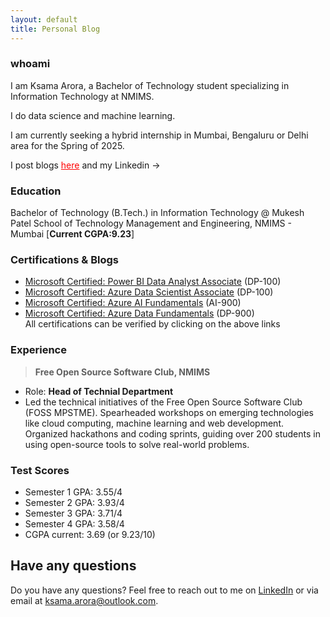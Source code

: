 ```yaml
---
layout: default
title: Personal Blog
---
```


### whoami

I am Ksama Arora, a Bachelor of Technology student specializing in Information Technology at NMIMS. 

I do data science and machine learning.

I am currently seeking a hybrid internship in Mumbai, Bengaluru or Delhi area for the Spring of 2025.

<!-- This is my Github Repository for ADS: <a href="https://github.com/ksamaarora/DSA" style="color:red;">github.com/ksamaarora/DSA</a> and <a href="https://github.com/ksamaarora/LeetCode" style="color:red;">github.com/ksamaarora/LeetCode</a> -->

I post blogs <a href="/blog" style="color:red;" rel="noopener">here</a>  and my  Linkedin -> <a href="#" class="fa fa-linkedin" href = "https://www.linkedin.com/in/ksamaarora/" target="_blank" rel="noopener" ></a> &nbsp; 

<!-- Add icon library -->
<link rel="stylesheet" href="https://cdnjs.cloudflare.com/ajax/libs/font-awesome/4.7.0/css/font-awesome.min.css">

### Education

Bachelor of Technology (B.Tech.) in Information Technology @ Mukesh Patel School of Technology Management and Engineering, NMIMS - Mumbai [**Current CGPA:9.23**]

### Certifications & Blogs

- [Microsoft Certified: Power BI Data Analyst Associate](https://learn.microsoft.com/api/credentials/share/en-us/KsamaArora-1212/ECB08E9B0A4B6A1F?sharingId=1BB6F238AD2E89BB) (DP-100)
- [Microsoft Certified: Azure Data Scientist Associate](https://learn.microsoft.com/api/credentials/share/en-us/KsamaArora-1212/9CA42CD19F3EAFB5?sharingId=1BB6F238AD2E89BB) (DP-100)
- [Microsoft Certified: Azure AI Fundamentals](https://learn.microsoft.com/api/credentials/share/en-in/KsamaArora-1212/72D846A4563C157F?sharingId=1BB6F238AD2E89BB) (AI-900)
- [Microsoft Certified: Azure Data Fundamentals](https://learn.microsoft.com/api/credentials/share/en-us/KsamaArora-1212/9CA42CD19F3EAFB5?sharingId=1BB6F238AD2E89BB) (DP-900) 
<br> All certifications can be verified by clicking on the above links<a href="" style="color:red;"></a>

### Experience

> **Free Open Source Software Club, NMIMS**

- Role: **Head of Technial Department**
- Led the technical initiatives of the Free Open Source Software Club (FOSS MPSTME). Spearheaded workshops on emerging technologies like cloud computing, machine learning and web development. Organized hackathons and coding sprints, guiding over 200 students in using open-source tools to solve real-world problems.

### Test Scores

- Semester 1 GPA: 3.55/4
- Semester 2 GPA: 3.93/4
- Semester 3 GPA: 3.71/4
- Semester 4 GPA: 3.58/4
- CGPA current: 3.69 (or 9.23/10)

## Have any questions
Do you have any questions? Feel free to reach out to me on [LinkedIn](https://www.linkedin.com/in/ksamaarora/) or via email at [ksama.arora@outlook.com](mailto:ksama.arora@outlook.com).

<br>

